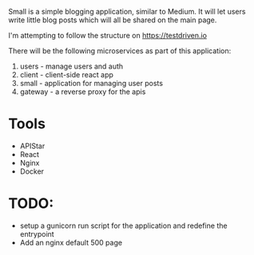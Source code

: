 Small is a simple blogging application, similar to Medium. It will let users write little blog posts which will all be shared on the main page.

I'm attempting to follow the structure on https://testdriven.io

There will be the following microservices as part of this application:


1. users - manage users and auth
2. client - client-side react app
3. small - application for managing user posts
4. gateway - a reverse proxy for the apis


# Tools

* APIStar
* React
* Nginx
* Docker

# TODO:

- setup a gunicorn run script for the application and redefine the entrypoint
- Add an nginx default 500 page